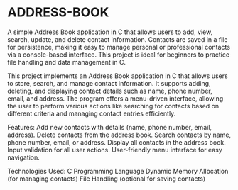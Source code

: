 # ADDRESS-BOOK
A simple Address Book application in C that allows users to add, view, search, update, and delete contact information. Contacts are saved in a file for persistence, making it easy to manage personal or professional contacts via a console-based interface. This project is ideal for beginners to practice file handling and data management in C.

This project implements an Address Book application in C that allows users to store, search, and manage contact information. It supports adding, deleting, and displaying contact details such as name, phone number, email, and address. The program offers a menu-driven interface, allowing the user to perform various actions like searching for contacts based on different criteria and managing contact entries efficiently.

Features:
Add new contacts with details (name, phone number, email, address).
Delete contacts from the address book.
Search contacts by name, phone number, email, or address.
Display all contacts in the address book.
Input validation for all user actions.
User-friendly menu interface for easy navigation.

Technologies Used:
C Programming Language
Dynamic Memory Allocation (for managing contacts)
File Handling (optional for saving contacts)
